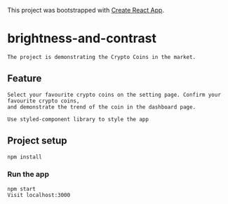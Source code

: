 This project was bootstrapped with [Create React App](https://github.com/facebook/create-react-app).

# brightness-and-contrast
```
The project is demonstrating the Crypto Coins in the market.
```

## Feature
```
Select your favourite crypto coins on the setting page. Confirm your favourite crypto coins, 
and demonstrate the trend of the coin in the dashboard page. 

Use styled-component library to style the app

```

## Project setup
```
npm install
```

### Run the app
```
npm start
Visit localhost:3000

```
